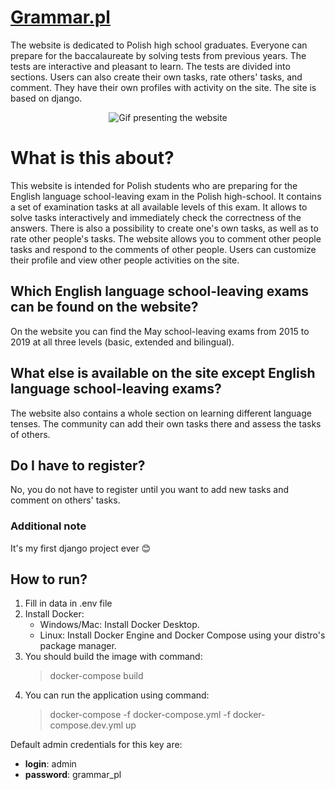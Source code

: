 # <a href="https://grammar.pl">Grammar.pl</a>

The website is dedicated to Polish high school graduates. Everyone can prepare for the baccalaureate by solving tests from previous years. The tests are interactive and pleasant to learn. The tests are divided into sections. Users can also create their own tasks, rate others' tasks, and comment. They have their own profiles with activity on the site. The site is based on django.

<div align="center">
<img src="demo.gif" alt="Gif presenting the website"/>
</div>

# What is this about?
This website is intended for Polish students who are preparing for the English language school-leaving exam in the Polish high-school. It contains a set of examination tasks at all available levels of this exam. It allows to solve tasks interactively and immediately check the correctness of the answers. There is also a possibility to create one's own tasks, as well as to rate other people's tasks. The website allows you to comment other people tasks and respond to the comments of other people. Users can customize their profile and view other people activities on the site.

## Which English language school-leaving exams can be found on the website?
On the website you can find the May school-leaving exams from 2015 to 2019 at all three levels (basic, extended and bilingual).

## What else is available on the site except English language school-leaving exams?
The website also contains a whole section on learning different language tenses. The community can add their own tasks there and assess the tasks of others.

## Do I have to register?
No, you do not have to register until you want to add new tasks and comment on others' tasks.

### Additional note
It's my first django project ever 😊

## How to run?
1. Fill in data in .env file
2. Install Docker:
   * Windows/Mac: Install Docker Desktop.
   * Linux: Install Docker Engine and Docker Compose using your distro's package manager.
3. You should build the image with command:
   > docker-compose build
4. You can run the application using command:
   > docker-compose -f docker-compose.yml -f docker-compose.dev.yml up

Default admin credentials for this key are:
- **login**: admin
- **password**: grammar_pl